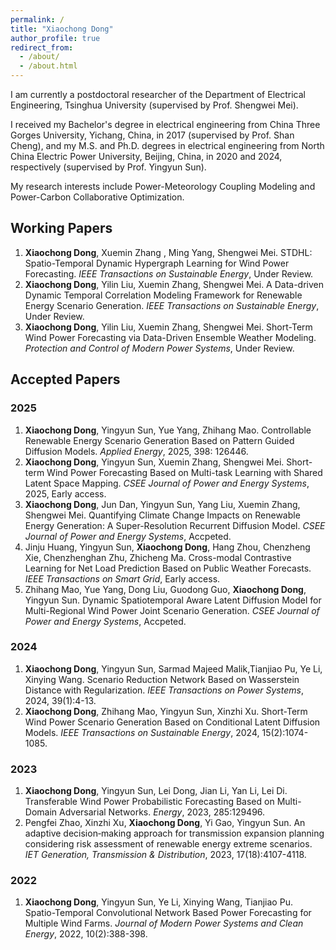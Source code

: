 ```yaml
---
permalink: /
title: "Xiaochong Dong"
author_profile: true
redirect_from: 
  - /about/
  - /about.html
---
```


I am currently a postdoctoral researcher of the Department of Electrical Engineering, Tsinghua University (supervised by Prof. Shengwei Mei).

I received my Bachelor's degree in electrical engineering from China Three Gorges University, Yichang, China, in 2017 (supervised by Prof. Shan Cheng), and my M.S. and Ph.D. degrees in electrical engineering from North China Electric Power University, Beijing, China, in 2020 and 2024, respectively (supervised by Prof. Yingyun Sun).

My research interests include Power-Meteorology Coupling Modeling and Power-Carbon Collaborative Optimization.

## Working Papers
1. **Xiaochong Dong**, Xuemin Zhang , Ming Yang, Shengwei Mei. STDHL: Spatio-Temporal Dynamic Hypergraph Learning for Wind Power Forecasting. *IEEE Transactions on Sustainable Energy*, Under Review.
2. **Xiaochong Dong**, Yilin Liu, Xuemin Zhang, Shengwei Mei. A Data-driven Dynamic Temporal Correlation Modeling Framework for Renewable Energy Scenario Generation. *IEEE Transactions on Sustainable Energy*, Under Review.
3. **Xiaochong Dong**, Yilin Liu, Xuemin Zhang, Shengwei Mei. Short-Term Wind Power Forecasting via Data-Driven Ensemble Weather Modeling. *Protection and Control of Modern Power Systems*, Under Review.

## Accepted Papers
### 2025
1. **Xiaochong Dong**, Yingyun Sun, Yue Yang, Zhihang Mao. Controllable Renewable Energy Scenario Generation Based on Pattern Guided Diffusion Models. *Applied Energy*, 2025, 398: 126446.
2. **Xiaochong Dong**, Yingyun Sun, Xuemin Zhang, Shengwei Mei. Short-term Wind Power Forecasting Based on Multi-task Learning with Shared Latent Space Mapping. *CSEE Journal of Power and Energy Systems*, 2025, Early access.
3. **Xiaochong Dong**, Jun Dan, Yingyun Sun, Yang Liu, Xuemin Zhang, Shengwei Mei. Quantifying Climate Change Impacts on Renewable Energy Generation: A Super-Resolution Recurrent Diffusion Model. *CSEE Journal of Power and Energy Systems*, Accpeted.
4. Jinju Huang, Yingyun Sun, **Xiaochong Dong**, Hang Zhou, Chenzheng Xie, Chenzhenghan Zhu, Zhicheng Ma. Cross-modal Contrastive Learning for Net Load Prediction Based on Public Weather Forecasts. *IEEE Transactions on Smart Grid*, Early access.
5. Zhihang Mao, Yue Yang, Dong Liu, Guodong Guo, **Xiaochong Dong**, Yingyun Sun. Dynamic Spatiotemporal Aware Latent Diffusion Model for Multi-Regional Wind Power Joint Scenario Generation. *CSEE Journal of Power and Energy Systems*, Accpeted.

### 2024
1. **Xiaochong Dong**, Yingyun Sun, Sarmad Majeed Malik,Tianjiao Pu, Ye Li, Xinying Wang. Scenario Reduction Network Based on Wasserstein Distance with Regularization. *IEEE Transactions on Power Systems*, 2024, 39(1):4-13.
2. **Xiaochong Dong**, Zhihang Mao, Yingyun Sun, Xinzhi Xu. Short-Term Wind Power Scenario Generation Based on Conditional Latent Diffusion Models. *IEEE Transactions on Sustainable Energy*, 2024, 15(2):1074-1085.

### 2023
1. **Xiaochong Dong**, Yingyun Sun, Lei Dong, Jian Li, Yan Li, Lei Di. Transferable Wind Power Probabilistic Forecasting Based on Multi-Domain Adversarial Networks. *Energy*, 2023, 285:129496.
2. Pengfei Zhao, Xinzhi Xu, **Xiaochong Dong**, Yi Gao, Yingyun Sun. An adaptive decision‐making approach for transmission expansion planning considering risk assessment of renewable energy extreme scenarios. *IET Generation, Transmission & Distribution*, 2023, 17(18):4107-4118.

### 2022
1. **Xiaochong Dong**, Yingyun Sun, Ye Li, Xinying Wang, Tianjiao Pu. Spatio-Temporal Convolutional Network Based Power Forecasting for Multiple Wind Farms. *Journal of Modern Power Systems and Clean Energy*, 2022, 10(2):388-398.
